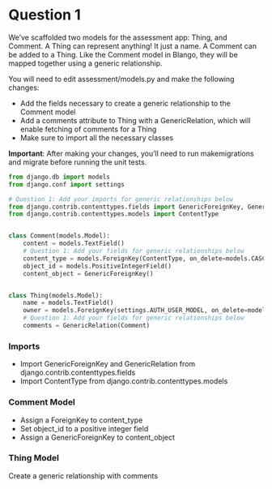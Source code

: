 # Question 1
We’ve scaffolded two models for the assessment app: Thing, and Comment. A Thing can represent anything! It just a name. A Comment can be added to a Thing. Like the Comment model in Blango, they will be mapped together using a generic relationship.

You will need to edit assessment/models.py and make the following changes:
- Add the fields necessary to create a generic relationship to the Comment model
- Add a comments attribute to Thing with a GenericRelation, which will enable fetching of comments for a Thing
- Make sure to import all the necessary classes

**Important**: After making your changes, you’ll need to run makemigrations and migrate before running the unit tests.

```python
from django.db import models
from django.conf import settings

# Question 1: Add your imports for generic relationships below
from django.contrib.contenttypes.fields import GenericForeignKey, GenericRelation
from django.contrib.contenttypes.models import ContentType


class Comment(models.Model):
    content = models.TextField()
    # Question 1: Add your fields for generic relationships below
    content_type = models.ForeignKey(ContentType, on_delete=models.CASCADE)
    object_id = models.PositiveIntegerField()
    content_object = GenericForeignKey()


class Thing(models.Model):
    name = models.TextField()
    owner = models.ForeignKey(settings.AUTH_USER_MODEL, on_delete=models.PROTECT)
    # Question 1: Add your fields for generic relationships below
    comments = GenericRelation(Comment)
```

### Imports
- Import GenericForeignKey and GenericRelation from django.contrib.contenttypes.fields
- Import ContentType from django.contrib.contenttypes.models

### Comment Model
- Assign a ForeignKey to content_type
- Set object_id to a positive integer field
- Assign a GenericForeignKey to content_object

### Thing Model
Create a generic relationship with comments


